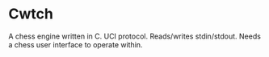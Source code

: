 # Cwtch
A chess engine written in C. UCI protocol. Reads/writes stdin/stdout. Needs a chess user interface to operate within.


